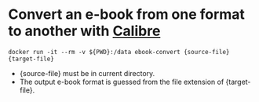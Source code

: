 # Convert an e-book from one format to another with [Calibre](https://calibre-ebook.com/)

```shell
docker run -it --rm -v ${PWD}:/data ebook-convert {source-file} {target-file}
```

* {source-file} must be in current directory.
* The output e-book format is guessed from the file extension of {target-file}.
